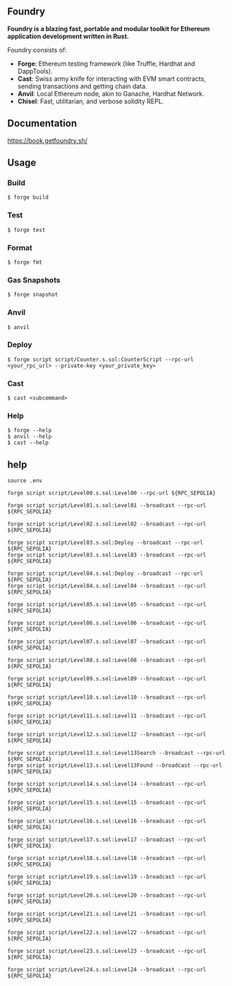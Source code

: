 ## Foundry

**Foundry is a blazing fast, portable and modular toolkit for Ethereum application development written in Rust.**

Foundry consists of:

- **Forge**: Ethereum testing framework (like Truffle, Hardhat and DappTools).
- **Cast**: Swiss army knife for interacting with EVM smart contracts, sending transactions and getting chain data.
- **Anvil**: Local Ethereum node, akin to Ganache, Hardhat Network.
- **Chisel**: Fast, utilitarian, and verbose solidity REPL.

## Documentation

https://book.getfoundry.sh/

## Usage

### Build

```shell
$ forge build
```

### Test

```shell
$ forge test
```

### Format

```shell
$ forge fmt
```

### Gas Snapshots

```shell
$ forge snapshot
```

### Anvil

```shell
$ anvil
```

### Deploy

```shell
$ forge script script/Counter.s.sol:CounterScript --rpc-url <your_rpc_url> --private-key <your_private_key>
```

### Cast

```shell
$ cast <subcommand>
```

### Help

```shell
$ forge --help
$ anvil --help
$ cast --help
```

## help

```shell
source .env

forge script script/Level00.s.sol:Level00 --rpc-url ${RPC_SEPOLIA}

forge script script/Level01.s.sol:Level01 --broadcast --rpc-url ${RPC_SEPOLIA}

forge script script/Level02.s.sol:Level02 --broadcast --rpc-url ${RPC_SEPOLIA}

forge script script/Level03.s.sol:Deploy --broadcast --rpc-url ${RPC_SEPOLIA}
forge script script/Level03.s.sol:Level03 --broadcast --rpc-url ${RPC_SEPOLIA}

forge script script/Level04.s.sol:Deploy --broadcast --rpc-url ${RPC_SEPOLIA}
forge script script/Level04.s.sol:Level04 --broadcast --rpc-url ${RPC_SEPOLIA}

forge script script/Level05.s.sol:Level05 --broadcast --rpc-url ${RPC_SEPOLIA}

forge script script/Level06.s.sol:Level06 --broadcast --rpc-url ${RPC_SEPOLIA}

forge script script/Level07.s.sol:Level07 --broadcast --rpc-url ${RPC_SEPOLIA}

forge script script/Level08.s.sol:Level08 --broadcast --rpc-url ${RPC_SEPOLIA}

forge script script/Level09.s.sol:Level09 --broadcast --rpc-url ${RPC_SEPOLIA}

forge script script/Level10.s.sol:Level10 --broadcast --rpc-url ${RPC_SEPOLIA}

forge script script/Level11.s.sol:Level11 --broadcast --rpc-url ${RPC_SEPOLIA}

forge script script/Level12.s.sol:Level12 --broadcast --rpc-url ${RPC_SEPOLIA}

forge script script/Level13.s.sol:Level13Search --broadcast --rpc-url ${RPC_SEPOLIA}
forge script script/Level13.s.sol:Level13Found --broadcast --rpc-url ${RPC_SEPOLIA}

forge script script/Level14.s.sol:Level14 --broadcast --rpc-url ${RPC_SEPOLIA}

forge script script/Level15.s.sol:Level15 --broadcast --rpc-url ${RPC_SEPOLIA}

forge script script/Level16.s.sol:Level16 --broadcast --rpc-url ${RPC_SEPOLIA}

forge script script/Level17.s.sol:Level17 --broadcast --rpc-url ${RPC_SEPOLIA}

forge script script/Level18.s.sol:Level18 --broadcast --rpc-url ${RPC_SEPOLIA}

forge script script/Level19.s.sol:Level19 --broadcast --rpc-url ${RPC_SEPOLIA}

forge script script/Level20.s.sol:Level20 --broadcast --rpc-url ${RPC_SEPOLIA}

forge script script/Level21.s.sol:Level21 --broadcast --rpc-url ${RPC_SEPOLIA}

forge script script/Level22.s.sol:Level22 --broadcast --rpc-url ${RPC_SEPOLIA}

forge script script/Level23.s.sol:Level23 --broadcast --rpc-url ${RPC_SEPOLIA}

forge script script/Level24.s.sol:Level24 --broadcast --rpc-url ${RPC_SEPOLIA}
```
